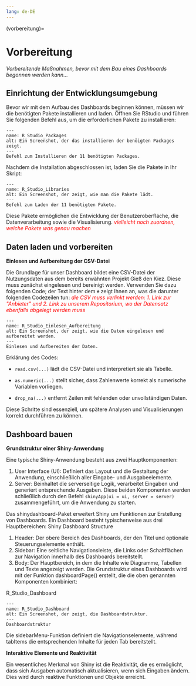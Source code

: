 ```yaml
---
lang: de-DE
---
```


(vorbereitung)=
# Vorbereitung

*Vorbereitende Maßnahmen, bevor mit dem Bau eines Dashboards begonnen werden kann...*

## Einrichtung der Entwicklungsumgebung

Bevor wir mit dem Aufbau des Dashboards beginnen können, müssen wir die benötigten Pakete installieren und laden. Öffnen Sie RStudio und führen Sie folgenden Befehl aus, um die erforderlichen Pakete zu installieren:

```{figure} /assets/R_Studio_Packages.png
---
name: R_Studio_Packages
alt: Ein Screenshot, der das installieren der benöigten Packages zeigt.
---
Befehl zum Installieren der 11 benötigten Packages.
```

Nachdem die Installation abgeschlossen ist, laden Sie die Pakete in Ihr Skript:

```{figure} /assets/R_Studio_Libraries.png
---
name: R_Studio_Libraries
alt: Ein Screenshot, der zeigt, wie man die Pakete lädt.
---
Befehl zum Laden der 11 benötigten Pakete.
```

Diese Pakete ermöglichen die Entwicklung der Benutzeroberfläche, die Datenverarbeitung sowie die Visualisierung.
<span style="color:red">*vielleicht noch zuordnen, welche Pakete was genau machen*</span>


## Daten laden und vorbereiten

**Einlesen und Aufbereitung der CSV-Datei**

Die Grundlage für unser Dashboard bildet eine CSV-Datei der Nutzungsdaten aus dem bereits erwähnten Projekt Gieß den Kiez. Diese muss zunächst eingelesen und bereinigt werden. Verwenden Sie dazu folgenden Code; der Text hinter dem `#` zeigt Ihnen an, was die darunter folgenden Codezeilen tun:
<span style="color:red">*die CSV muss verlinkt werden: 1. Link zur "Anbieter" und 2. Link zu unserem Repositorium, wo der Datensatz ebenfalls abgelegt werden muss*</span>


```{figure} /assets/R_Studio_Einlesen_Aufbereitung.png
---
name: R_Studio_Einlesen_Aufbereitung
alt: Ein Screenshot, der zeigt, wie die Daten eingelesen und aufbereitet werden.
---
Einlesen und Aufbereiten der Daten.
```

Erklärung des Codes:

- `read.csv(...)` lädt die CSV-Datei und interpretiert sie als Tabelle.

- `as.numeric(...)` stellt sicher, dass Zahlenwerte korrekt als numerische Variablen vorliegen.

- `drop_na(...)` entfernt Zeilen mit fehlenden oder unvollständigen Daten.

Diese Schritte sind essenziell, um spätere Analysen und Visualisierungen korrekt durchführen zu können.


## Dashboard bauen

**Grundstruktur einer Shiny-Anwendung**

Eine typische Shiny-Anwendung besteht aus zwei Hauptkomponenten: 
1.	User Interface (UI): Definiert das Layout und die Gestaltung der Anwendung, einschließlich aller Eingabe- und Ausgabeelemente.
2.	Server: Beinhaltet die serverseitige Logik, verarbeitet Eingaben und generiert entsprechende Ausgaben.
Diese beiden Komponenten werden schließlich durch den Befehl `shinyApp(ui = ui, server = server)` zusammengeführt, um die Anwendung zu starten.

Das shinydashboard-Paket erweitert Shiny um Funktionen zur Erstellung von Dashboards. Ein Dashboard besteht typischerweise aus drei Hauptbereichen: Shiny Dashboard Structure 
1.	Header: Der obere Bereich des Dashboards, der den Titel und optionale Steuerungselemente enthält.
2.	Sidebar: Eine seitliche Navigationsleiste, die Links oder Schaltflächen zur Navigation innerhalb des Dashboards bereitstellt.
3.	Body: Der Hauptbereich, in dem die Inhalte wie Diagramme, Tabellen und Texte angezeigt werden.
Die Grundstruktur eines Dashboards wird mit der Funktion dashboardPage() erstellt, die die oben genannten Komponenten kombiniert:

R_Studio_Dashboard

```{figure} /assets/R_Studio_Dashboard.png
---
name: R_Studio_Dashboard
alt: Ein Screenshot, der zeigt, die Dashboardstruktur. 
---
Dashboardstruktur
```

Die sidebarMenu-Funktion definiert die Navigationselemente, während tabItems die entsprechenden Inhalte für jeden Tab bereitstellt.

**Interaktive Elemente und Reaktivität**

Ein wesentliches Merkmal von Shiny ist die Reaktivität, die es ermöglicht, dass sich Ausgaben automatisch aktualisieren, wenn sich Eingaben ändern. Dies wird durch reaktive Funktionen und Objekte erreicht.

